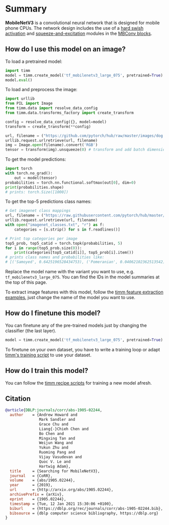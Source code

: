 # Summary

**MobileNetV3** is a convolutional neural network that is designed for mobile phone CPUs. The network design includes the use of a [hard swish activation](https://paperswithcode.com/method/hard-swish) and [squeeze-and-excitation](https://paperswithcode.com/method/squeeze-and-excitation-block) modules in the [MBConv blocks](https://paperswithcode.com/method/inverted-residual-block).

## How do I use this model on an image?
To load a pretrained model:

```python
import timm
model = timm.create_model('tf_mobilenetv3_large_075', pretrained=True)
model.eval()
```

To load and preprocess the image:
```python 
import urllib
from PIL import Image
from timm.data import resolve_data_config
from timm.data.transforms_factory import create_transform

config = resolve_data_config({}, model=model)
transform = create_transform(**config)

url, filename = ("https://github.com/pytorch/hub/raw/master/images/dog.jpg", "dog.jpg")
urllib.request.urlretrieve(url, filename)
img = Image.open(filename).convert('RGB')
tensor = transform(img).unsqueeze(0) # transform and add batch dimension
```

To get the model predictions:
```python
import torch
with torch.no_grad():
    out = model(tensor)
probabilities = torch.nn.functional.softmax(out[0], dim=0)
print(probabilities.shape)
# prints: torch.Size([1000])
```

To get the top-5 predictions class names:
```python
# Get imagenet class mappings
url, filename = ("https://raw.githubusercontent.com/pytorch/hub/master/imagenet_classes.txt", "imagenet_classes.txt")
urllib.request.urlretrieve(url, filename) 
with open("imagenet_classes.txt", "r") as f:
    categories = [s.strip() for s in f.readlines()]

# Print top categories per image
top5_prob, top5_catid = torch.topk(probabilities, 5)
for i in range(top5_prob.size(0)):
    print(categories[top5_catid[i]], top5_prob[i].item())
# prints class names and probabilities like:
# [('Samoyed', 0.6425196528434753), ('Pomeranian', 0.04062102362513542), ('keeshond', 0.03186424449086189), ('white wolf', 0.01739676296710968), ('Eskimo dog', 0.011717947199940681)]
```

Replace the model name with the variant you want to use, e.g. `tf_mobilenetv3_large_075`. You can find the IDs in the model summaries at the top of this page.

To extract image features with this model, follow the [timm feature extraction examples](https://rwightman.github.io/pytorch-image-models/feature_extraction/), just change the name of the model you want to use.

## How do I finetune this model?
You can finetune any of the pre-trained models just by changing the classifier (the last layer).
```python
model = timm.create_model('tf_mobilenetv3_large_075', pretrained=True).reset_classifier(NUM_FINETUNE_CLASSES)
```
To finetune on your own dataset, you have to write a training loop or adapt [timm's training
script](https://github.com/rwightman/pytorch-image-models/blob/master/train.py) to use your dataset.

## How do I train this model?

You can follow the [timm recipe scripts](https://rwightman.github.io/pytorch-image-models/scripts/) for training a new model afresh.

## Citation

```BibTeX
@article{DBLP:journals/corr/abs-1905-02244,
  author    = {Andrew Howard and
               Mark Sandler and
               Grace Chu and
               Liang{-}Chieh Chen and
               Bo Chen and
               Mingxing Tan and
               Weijun Wang and
               Yukun Zhu and
               Ruoming Pang and
               Vijay Vasudevan and
               Quoc V. Le and
               Hartwig Adam},
  title     = {Searching for MobileNetV3},
  journal   = {CoRR},
  volume    = {abs/1905.02244},
  year      = {2019},
  url       = {http://arxiv.org/abs/1905.02244},
  archivePrefix = {arXiv},
  eprint    = {1905.02244},
  timestamp = {Tue, 12 Jan 2021 15:30:06 +0100},
  biburl    = {https://dblp.org/rec/journals/corr/abs-1905-02244.bib},
  bibsource = {dblp computer science bibliography, https://dblp.org}
}
```

<!--
Type: model-index
Collections:
- Name: TF MobileNet V3
  Paper:
    Title: Searching for MobileNetV3
    URL: https://paperswithcode.com/paper/searching-for-mobilenetv3
Models:
- Name: tf_mobilenetv3_large_075
  In Collection: TF MobileNet V3
  Metadata:
    FLOPs: 194323712
    Parameters: 3990000
    File Size: 16097377
    Architecture:
    - 1x1 Convolution
    - Batch Normalization
    - Convolution
    - Dense Connections
    - Depthwise Separable Convolution
    - Dropout
    - Global Average Pooling
    - Hard Swish
    - Inverted Residual Block
    - ReLU
    - Residual Connection
    - Softmax
    - Squeeze-and-Excitation Block
    Tasks:
    - Image Classification
    Training Techniques:
    - RMSProp
    - Weight Decay
    Training Data:
    - ImageNet
    Training Resources: 4x4 TPU Pod
    ID: tf_mobilenetv3_large_075
    LR: 0.1
    Dropout: 0.8
    Crop Pct: '0.875'
    Momentum: 0.9
    Batch Size: 4096
    Image Size: '224'
    Weight Decay: 1.0e-05
    Interpolation: bilinear
  Code: https://github.com/rwightman/pytorch-image-models/blob/9a25fdf3ad0414b4d66da443fe60ae0aa14edc84/timm/models/mobilenetv3.py#L394
  Weights: https://github.com/rwightman/pytorch-image-models/releases/download/v0.1-weights/tf_mobilenetv3_large_075-150ee8b0.pth
  Results:
  - Task: Image Classification
    Dataset: ImageNet
    Metrics:
      Top 1 Accuracy: 73.45%
      Top 5 Accuracy: 91.34%
- Name: tf_mobilenetv3_large_100
  In Collection: TF MobileNet V3
  Metadata:
    FLOPs: 274535288
    Parameters: 5480000
    File Size: 22076649
    Architecture:
    - 1x1 Convolution
    - Batch Normalization
    - Convolution
    - Dense Connections
    - Depthwise Separable Convolution
    - Dropout
    - Global Average Pooling
    - Hard Swish
    - Inverted Residual Block
    - ReLU
    - Residual Connection
    - Softmax
    - Squeeze-and-Excitation Block
    Tasks:
    - Image Classification
    Training Techniques:
    - RMSProp
    - Weight Decay
    Training Data:
    - ImageNet
    Training Resources: 4x4 TPU Pod
    ID: tf_mobilenetv3_large_100
    LR: 0.1
    Dropout: 0.8
    Crop Pct: '0.875'
    Momentum: 0.9
    Batch Size: 4096
    Image Size: '224'
    Weight Decay: 1.0e-05
    Interpolation: bilinear
  Code: https://github.com/rwightman/pytorch-image-models/blob/9a25fdf3ad0414b4d66da443fe60ae0aa14edc84/timm/models/mobilenetv3.py#L403
  Weights: https://github.com/rwightman/pytorch-image-models/releases/download/v0.1-weights/tf_mobilenetv3_large_100-427764d5.pth
  Results:
  - Task: Image Classification
    Dataset: ImageNet
    Metrics:
      Top 1 Accuracy: 75.51%
      Top 5 Accuracy: 92.61%
- Name: tf_mobilenetv3_large_minimal_100
  In Collection: TF MobileNet V3
  Metadata:
    FLOPs: 267216928
    Parameters: 3920000
    File Size: 15836368
    Architecture:
    - 1x1 Convolution
    - Batch Normalization
    - Convolution
    - Dense Connections
    - Depthwise Separable Convolution
    - Dropout
    - Global Average Pooling
    - Hard Swish
    - Inverted Residual Block
    - ReLU
    - Residual Connection
    - Softmax
    - Squeeze-and-Excitation Block
    Tasks:
    - Image Classification
    Training Techniques:
    - RMSProp
    - Weight Decay
    Training Data:
    - ImageNet
    Training Resources: 4x4 TPU Pod
    ID: tf_mobilenetv3_large_minimal_100
    LR: 0.1
    Dropout: 0.8
    Crop Pct: '0.875'
    Momentum: 0.9
    Batch Size: 4096
    Image Size: '224'
    Weight Decay: 1.0e-05
    Interpolation: bilinear
  Code: https://github.com/rwightman/pytorch-image-models/blob/9a25fdf3ad0414b4d66da443fe60ae0aa14edc84/timm/models/mobilenetv3.py#L412
  Weights: https://github.com/rwightman/pytorch-image-models/releases/download/v0.1-weights/tf_mobilenetv3_large_minimal_100-8596ae28.pth
  Results:
  - Task: Image Classification
    Dataset: ImageNet
    Metrics:
      Top 1 Accuracy: 72.24%
      Top 5 Accuracy: 90.64%
- Name: tf_mobilenetv3_small_075
  In Collection: TF MobileNet V3
  Metadata:
    FLOPs: 48457664
    Parameters: 2040000
    File Size: 8242701
    Architecture:
    - 1x1 Convolution
    - Batch Normalization
    - Convolution
    - Dense Connections
    - Depthwise Separable Convolution
    - Dropout
    - Global Average Pooling
    - Hard Swish
    - Inverted Residual Block
    - ReLU
    - Residual Connection
    - Softmax
    - Squeeze-and-Excitation Block
    Tasks:
    - Image Classification
    Training Techniques:
    - RMSProp
    - Weight Decay
    Training Data:
    - ImageNet
    Training Resources: 16x GPUs
    ID: tf_mobilenetv3_small_075
    LR: 0.045
    Crop Pct: '0.875'
    Momentum: 0.9
    Batch Size: 4096
    Image Size: '224'
    Weight Decay: 4.0e-05
    Interpolation: bilinear
    RMSProp Decay: 0.9
  Code: https://github.com/rwightman/pytorch-image-models/blob/9a25fdf3ad0414b4d66da443fe60ae0aa14edc84/timm/models/mobilenetv3.py#L421
  Weights: https://github.com/rwightman/pytorch-image-models/releases/download/v0.1-weights/tf_mobilenetv3_small_075-da427f52.pth
  Results:
  - Task: Image Classification
    Dataset: ImageNet
    Metrics:
      Top 1 Accuracy: 65.72%
      Top 5 Accuracy: 86.13%
- Name: tf_mobilenetv3_small_100
  In Collection: TF MobileNet V3
  Metadata:
    FLOPs: 65450600
    Parameters: 2540000
    File Size: 10256398
    Architecture:
    - 1x1 Convolution
    - Batch Normalization
    - Convolution
    - Dense Connections
    - Depthwise Separable Convolution
    - Dropout
    - Global Average Pooling
    - Hard Swish
    - Inverted Residual Block
    - ReLU
    - Residual Connection
    - Softmax
    - Squeeze-and-Excitation Block
    Tasks:
    - Image Classification
    Training Techniques:
    - RMSProp
    - Weight Decay
    Training Data:
    - ImageNet
    Training Resources: 16x GPUs
    ID: tf_mobilenetv3_small_100
    LR: 0.045
    Crop Pct: '0.875'
    Momentum: 0.9
    Batch Size: 4096
    Image Size: '224'
    Weight Decay: 4.0e-05
    Interpolation: bilinear
    RMSProp Decay: 0.9
  Code: https://github.com/rwightman/pytorch-image-models/blob/9a25fdf3ad0414b4d66da443fe60ae0aa14edc84/timm/models/mobilenetv3.py#L430
  Weights: https://github.com/rwightman/pytorch-image-models/releases/download/v0.1-weights/tf_mobilenetv3_small_100-37f49e2b.pth
  Results:
  - Task: Image Classification
    Dataset: ImageNet
    Metrics:
      Top 1 Accuracy: 67.92%
      Top 5 Accuracy: 87.68%
- Name: tf_mobilenetv3_small_minimal_100
  In Collection: TF MobileNet V3
  Metadata:
    FLOPs: 60827936
    Parameters: 2040000
    File Size: 8258083
    Architecture:
    - 1x1 Convolution
    - Batch Normalization
    - Convolution
    - Dense Connections
    - Depthwise Separable Convolution
    - Dropout
    - Global Average Pooling
    - Hard Swish
    - Inverted Residual Block
    - ReLU
    - Residual Connection
    - Softmax
    - Squeeze-and-Excitation Block
    Tasks:
    - Image Classification
    Training Techniques:
    - RMSProp
    - Weight Decay
    Training Data:
    - ImageNet
    Training Resources: 16x GPUs
    ID: tf_mobilenetv3_small_minimal_100
    LR: 0.045
    Crop Pct: '0.875'
    Momentum: 0.9
    Batch Size: 4096
    Image Size: '224'
    Weight Decay: 4.0e-05
    Interpolation: bilinear
    RMSProp Decay: 0.9
  Code: https://github.com/rwightman/pytorch-image-models/blob/9a25fdf3ad0414b4d66da443fe60ae0aa14edc84/timm/models/mobilenetv3.py#L439
  Weights: https://github.com/rwightman/pytorch-image-models/releases/download/v0.1-weights/tf_mobilenetv3_small_minimal_100-922a7843.pth
  Results:
  - Task: Image Classification
    Dataset: ImageNet
    Metrics:
      Top 1 Accuracy: 62.91%
      Top 5 Accuracy: 84.24%
-->